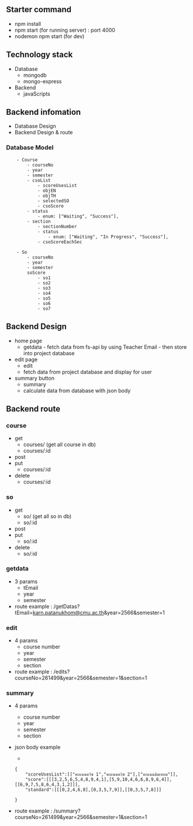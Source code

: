 ## Starter command
-    npm install
-    npm start (for running server) : port 4000
-    nodemon npm start (for dev)
## Technology stack
-    Database
      -    mongodb
      -    mongo-express
-    Backend
      -    javaScripts
## Backend infomation

- Database Design
- Backend  Design & route

### Database Model

        - Course
            - courseNo
            - year
            - semester
            - csoList
                - scoreUsesList
                - objEN
                - objTH
                - selectedSO
                - csoScore
            - status
                - enum: ["Waiting", "Success"],
            - section
                - sectionNumber
                - status
                    - enum: ["Waiting", "In Progress", "Success"],
                - csoScoreEachSec

        - So
            - courseNo
            - year
            - semester
            soScore
                - so1
                - so2
                - so3
                - so4
                - so5
                - so6
                - so7
                
## Backend Design
- home page
  -    getdata 
      -    fetch data from fs-api by using Teacher Email
      -    then store into project database
- edit page
  -    edit
    -    fetch data from project database and display for user
- summary button
  -    summary
    -    calculate data from database with json body
## Backend route

### course
  - get
      - courses/      (get all course in db)
      - courses/:id
  - post
  - put
      - courses/:id
  - delete
      - courses/:id
### so
  - get
      - so/            (get all so in db)
      - so/:id
  - post
  - put
      - so/:id
  - delete
      - so/:id

### getdata
  - 3 params
    - tEmail
    - year
    - semester
  - route example : /getDatas?tEmail=karn.patanukhom@cmu.ac.th&year=2566&semester=1

### edit
  - 4 params
    - course number
    - year
    - semester
    - section
  - route example : /edits?courseNo=261499&year=2566&semester=1&section=1
    
### summary

  - 4 params
    - course number
    - year
    - semester
    - section
  - json body example

    -

    ```
    {
        "scoreUsesList":[["คะแนนควิซ 1","คะแนนควิซ 2"],["คะแนนมิดเทอม"]],
        "score":[[[3,2,5,6,5,4,8,9,4,1],[5,9,10,4,6,6,8,9,6,4]],[[6,9,7,5,8,6,4,3,1,2]]],
        "standard":[[[0,2,4,6,8],[0,3,5,7,9]],[[0,3,5,7,8]]]

    }
    ```

  - route example : /summary?courseNo=261499&year=2566&semester=1&section=1
